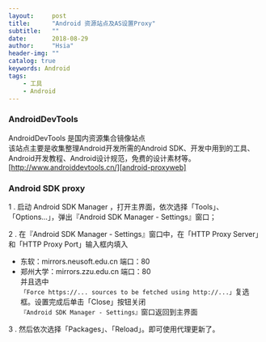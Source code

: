 ```yaml
---
layout:     post
title:      "Android 资源站点及AS设置Proxy"
subtitle:   ""
date:       2018-08-29
author:     "Hsia"
header-img: ""
catalog: true
keywords: Android
tags:
    - 工具
    - Android 
---
```


### AndroidDevTools  

AndroidDevTools 是国内资源集合镜像站点   
该站点主要是收集整理Android开发所需的Android SDK、开发中用到的工具、Android开发教程、Android设计规范，免费的设计素材等。  
[http://www.androiddevtools.cn/][android-proxyweb]


### Android SDK proxy

1 . 启动 Android SDK Manager ，打开主界面，依次选择「Tools」、「Options...」，弹出『Android SDK Manager - Settings』窗口；

2 . 在『Android SDK Manager - Settings』窗口中，在「HTTP Proxy Server」和「HTTP Proxy Port」输入框内填入  
- 东软：mirrors.neusoft.edu.cn 端口：80  
- 郑州大学：mirrors.zzu.edu.cn 端口：80  
并且选中`「Force https://... sources to be fetched using http://...」`复选框。设置完成后单击「Close」按钮关闭`『Android SDK Manager - Settings』`窗口返回到主界面

3 . 然后依次选择「Packages」、「Reload」。即可使用代理更新了。


[android-proxyweb]:http://www.androiddevtools.cn/
